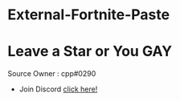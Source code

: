 # External-Fortnite-Paste
# Leave a Star or You GAY
Source Owner : cpp#0290
- Join Discord [click here!](https://discord.gg/aaACUux2bB)
